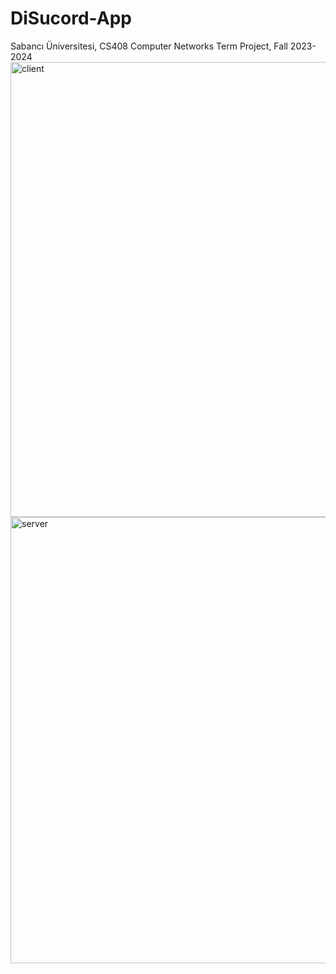 # DiSucord-App
 Sabancı Üniversitesi, CS408 Computer Networks Term Project, Fall 2023-2024
<img width="728" alt="client" src="https://github.com/nidakayaduman/DiSucord-App/assets/136532729/63216782-a82c-4661-9d63-854dd0cb193c">
<img width="714" alt="server" src="https://github.com/nidakayaduman/DiSucord-App/assets/136532729/6a445072-848a-4ed8-9e5a-df389a1540f0">

